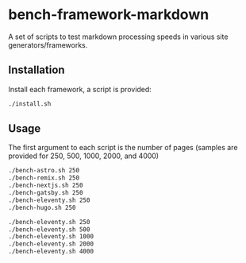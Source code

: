 # bench-framework-markdown

A set of scripts to test markdown processing speeds in various site generators/frameworks.

## Installation

Install each framework, a script is provided:

```sh
./install.sh
```

## Usage

The first argument to each script is the number of pages (samples are provided for 250, 500, 1000, 2000, and 4000)

```sh
./bench-astro.sh 250
./bench-remix.sh 250
./bench-nextjs.sh 250
./bench-gatsby.sh 250
./bench-eleventy.sh 250
./bench-hugo.sh 250

./bench-eleventy.sh 250
./bench-eleventy.sh 500
./bench-eleventy.sh 1000
./bench-eleventy.sh 2000
./bench-eleventy.sh 4000
```